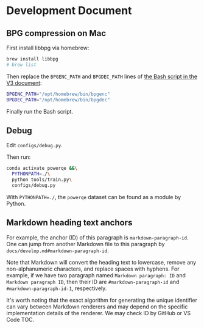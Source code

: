 # Development Document

## BPG compression on Mac

First install libbpg via homebrew:

```bash
brew install libbpg
# brew list
```

Then replace the `BPGENC_PATH` and `BPGDEC_PATH` lines of [the Bash script in the V3 document](v3.md#example-compress-the-div2k-dataset):

```bash
BPGENC_PATH="/opt/homebrew/bin/bpgenc"
BPGDEC_PATH="/opt/homebrew/bin/bpgdec"
```

Finally run the Bash script.

## Debug

Edit `configs/debug.py`.

Then run:

```bash
conda activate powerqe &&\
  PYTHONPATH=./\
  python tools/train.py\
  configs/debug.py
```

With `PYTHONPATH=./`, the `powerqe` dataset can be found as a module by Python.

## Markdown heading text anchors

For example, the anchor (ID) of this paragraph is `markdown-paragraph-id`. One can jump from another Markdown file to this paragraph by `docs/develop.md#markdown-paragraph-id`.

Note that Markdown will convert the heading text to lowercase, remove any non-alphanumeric characters, and replace spaces with hyphens. For example, if we have two paragraph named `Markdown paragraph: ID` and `Markdown paragraph ID`, then their ID are `#markdown-paragraph-id` and `#markdown-paragraph-id-1`, respectively.

It's worth noting that the exact algorithm for generating the unique identifier can vary between Markdown renderers and may depend on the specific implementation details of the renderer. We may check ID by GitHub or VS Code TOC.
